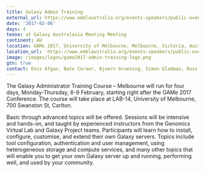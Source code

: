```yaml
---
title: Galaxy Admin Training
external_url: https://www.emblaustralia.org/events-speakers/public-events/game-2017-galaxy-australasia-meeting
date: '2017-02-06'
days: 4
tease: at Galaxy Australasia Meeting Meeting
continent: AU
location: GAMe 2017, University of Melbourne, Melbourne, Victoria, Australia
location_url:  https://www.emblaustralia.org/events-speakers/public-events/game-2017-galaxy-australasia-meeting
image: /images/logos/game2017-admin-training-logo.png
gtn: true
contact: Enis Afgan, Nate Coraor, Bjoern Gruening, Simon Gladman, Ross Lazarus, 
---
```

The Galaxy Administrator Training Course – Melbourne will run for four days, Monday-Thursday, 6-9 February, starting right after the GAMe 2017 Conference. The course will take place at LAB-14, University of Melbourne, 700 Swanston St, Carlton.

Basic through advanced topics will be offered.  Sessions will be intensive and hands-on, and taught by experienced instructors from the Genomics Virtual Lab and Galaxy Project teams. Participants will learn how to install, configure, customise, and extend their own Galaxy servers. Topics include tool configuration, authentication and user management, using heterogeneous storage and compute services, and many other topics that will enable you to get your own Galaxy server up and running, performing well, and used by your community.
